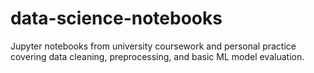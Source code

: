 # data-science-notebooks
Jupyter notebooks from university coursework and personal practice covering data cleaning, preprocessing, and basic ML model evaluation.